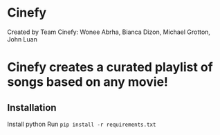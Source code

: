 # Cinefy
Created by Team Cinefy: Wonee Abrha, Bianca Dizon, Michael Grotton, John Luan
# Cinefy creates a curated playlist of songs based on any movie! 

## Installation
Install python
Run `pip install -r requirements.txt`
